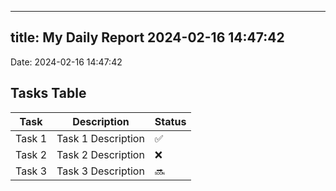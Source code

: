 
---
title: My Daily Report 2024-02-16 14:47:42
---

Date: 2024-02-16 14:47:42

## Tasks Table

| Task | Description | Status |
|------|-------------|--------|
| Task 1 | Task 1 Description | ✅ |
| Task 2 | Task 2 Description | ❌ |
| Task 3 | Task 3 Description | 🔜 |
